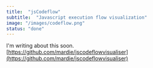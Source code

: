 ```yaml
---
title:  "jsCodeflow"
subtitle:  "Javascript execution flow visualization"
image: "/images/codeflow.png"
status: "done"
---
```

I'm writing about this soon.
[https://github.com/mardie/jscodeflowvisualiser](https://github.com/mardie/jscodeflowvisualiser)